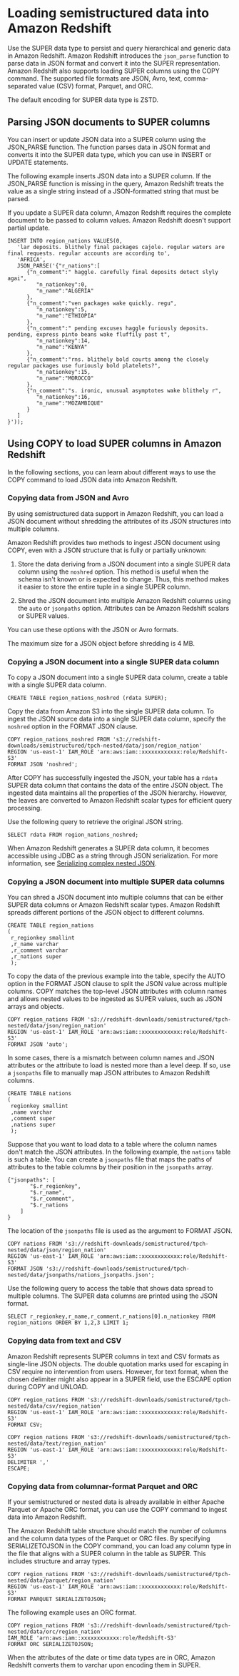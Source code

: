 # Loading semistructured data into Amazon Redshift<a name="ingest-super"></a>

Use the SUPER data type to persist and query hierarchical and generic data in Amazon Redshift\. Amazon Redshift introduces the `json_parse` function to parse data in JSON format and convert it into the SUPER representation\. Amazon Redshift also supports loading SUPER columns using the COPY command\. The supported file formats are JSON, Avro, text, comma\-separated value \(CSV\) format, Parquet, and ORC\.

The default encoding for SUPER data type is ZSTD\. 

## Parsing JSON documents to SUPER columns<a name="parse_json"></a>

You can insert or update JSON data into a SUPER column using the JSON\_PARSE function\. The function parses data in JSON format and converts it into the SUPER data type, which you can use in INSERT or UPDATE statements\. 

The following example inserts JSON data into a SUPER column\. If the JSON\_PARSE function is missing in the query, Amazon Redshift treats the value as a single string instead of a JSON\-formatted string that must be parsed\.

If you update a SUPER data column, Amazon Redshift requires the complete document to be passed to column values\. Amazon Redshift doesn't support partial update\. 

```
INSERT INTO region_nations VALUES(0,
   'lar deposits. blithely final packages cajole. regular waters are final requests. regular accounts are according to',
   'AFRICA',
   JSON_PARSE('{"r_nations":[
      {"n_comment":" haggle. carefully final deposits detect slyly agai",
         "n_nationkey":0,
         "n_name":"ALGERIA"
      },
      {"n_comment":"ven packages wake quickly. regu",
         "n_nationkey":5,
         "n_name":"ETHIOPIA"
      },
      {"n_comment":" pending excuses haggle furiously deposits. pending, express pinto beans wake fluffily past t",
         "n_nationkey":14,
         "n_name":"KENYA"
      },
      {"n_comment":"rns. blithely bold courts among the closely regular packages use furiously bold platelets?",
         "n_nationkey":15,
         "n_name":"MOROCCO"
      },
      {"n_comment":"s. ironic, unusual asymptotes wake blithely r",
         "n_nationkey":16,
         "n_name":"MOZAMBIQUE"
      }
   ]
}'));
```

## Using COPY to load SUPER columns in Amazon Redshift<a name="copy_json"></a>

In the following sections, you can learn about different ways to use the COPY command to load JSON data into Amazon Redshift\.

### Copying data from JSON and Avro<a name="copy_json-from-JSON"></a>

By using semistructured data support in Amazon Redshift, you can load a JSON document without shredding the attributes of its JSON structures into multiple columns\. 

Amazon Redshift provides two methods to ingest JSON document using COPY, even with a JSON structure that is fully or partially unknown: 

1. Store the data deriving from a JSON document into a single SUPER data column using the `noshred` option\. This method is useful when the schema isn't known or is expected to change\. Thus, this method makes it easier to store the entire tuple in a single SUPER column\.

1. Shred the JSON document into multiple Amazon Redshift columns using the `auto` or `jsonpaths` option\. Attributes can be Amazon Redshift scalars or SUPER values\. 

You can use these options with the JSON or Avro formats\.

The maximum size for a JSON object before shredding is 4 MB\.

### Copying a JSON document into a single SUPER data column<a name="copy_json-one-column"></a>

To copy a JSON document into a single SUPER data column, create a table with a single SUPER data column\.

```
CREATE TABLE region_nations_noshred (rdata SUPER);
```

Copy the data from Amazon S3 into the single SUPER data column\. To ingest the JSON source data into a single SUPER data column, specify the `noshred` option in the FORMAT JSON clause\.

```
COPY region_nations_noshred FROM 's3://redshift-downloads/semistructured/tpch-nested/data/json/region_nation'
REGION 'us-east-1' IAM_ROLE 'arn:aws:iam::xxxxxxxxxxxx:role/Redshift-S3'
FORMAT JSON 'noshred';
```

After COPY has successfully ingested the JSON, your table has a `rdata` SUPER data column that contains the data of the entire JSON object\. The ingested data maintains all the properties of the JSON hierarchy\. However, the leaves are converted to Amazon Redshift scalar types for efficient query processing\.

Use the following query to retrieve the original JSON string\.

```
SELECT rdata FROM region_nations_noshred;
```

When Amazon Redshift generates a SUPER data column, it becomes accessible using JDBC as a string through JSON serialization\. For more information, see [Serializing complex nested JSON](serializing-complex-JSON.md)\.

### Copying a JSON document into multiple SUPER data columns<a name="copy_json-multiple-columns"></a>

You can shred a JSON document into multiple columns that can be either SUPER data columns or Amazon Redshift scalar types\. Amazon Redshift spreads different portions of the JSON object to different columns\.

```
CREATE TABLE region_nations
(
 r_regionkey smallint
 ,r_name varchar
 ,r_comment varchar
 ,r_nations super
 );
```

To copy the data of the previous example into the table, specify the AUTO option in the FORMAT JSON clause to split the JSON value across multiple columns\. COPY matches the top\-level JSON attributes with column names and allows nested values to be ingested as SUPER values, such as JSON arrays and objects\. 

```
COPY region_nations FROM 's3://redshift-downloads/semistructured/tpch-nested/data/json/region_nation'
REGION 'us-east-1' IAM_ROLE 'arn:aws:iam::xxxxxxxxxxxx:role/Redshift-S3'
FORMAT JSON 'auto';
```

In some cases, there is a mismatch between column names and JSON attributes or the attribute to load is nested more than a level deep\. If so, use a `jsonpaths` file to manually map JSON attributes to Amazon Redshift columns\.

```
CREATE TABLE nations
(
 regionkey smallint
 ,name varchar
 ,comment super
 ,nations super
 );
```

Suppose that you want to load data to a table where the column names don't match the JSON attributes\. In the following example, the `nations` table is such a table\. You can create a `jsonpaths` file that maps the paths of attributes to the table columns by their position in the `jsonpaths` array\.

```
{"jsonpaths": [
       "$.r_regionkey",
       "$.r_name",
       "$.r_comment",
       "$.r_nations
    ]
}
```

The location of the `jsonpaths` file is used as the argument to FORMAT JSON\.

```
COPY nations FROM 's3://redshift-downloads/semistructured/tpch-nested/data/json/region_nation'
REGION 'us-east-1' IAM_ROLE 'arn:aws:iam::xxxxxxxxxxxx:role/Redshift-S3'
FORMAT JSON 's3://redshift-downloads/semistructured/tpch-nested/data/jsonpaths/nations_jsonpaths.json';
```

Use the following query to access the table that shows data spread to multiple columns\. The SUPER data columns are printed using the JSON format\.

```
SELECT r_regionkey,r_name,r_comment,r_nations[0].n_nationkey FROM region_nations ORDER BY 1,2,3 LIMIT 1;
```

### Copying data from text and CSV<a name="copy_json-from-text-csv"></a>

Amazon Redshift represents SUPER columns in text and CSV formats as single\-line JSON objects\. The double quotation marks used for escaping in CSV require no intervention from users\. However, for text format, when the chosen delimiter might also appear in a SUPER field, use the ESCAPE option during COPY and UNLOAD\. 

```
COPY region_nations FROM 's3://redshift-downloads/semistructured/tpch-nested/data/csv/region_nation'
REGION 'us-east-1' IAM_ROLE 'arn:aws:iam::xxxxxxxxxxxx:role/Redshift-S3'
FORMAT CSV;
```

```
COPY region_nations FROM 's3://redshift-downloads/semistructured/tpch-nested/data/text/region_nation'
REGION 'us-east-1' IAM_ROLE 'arn:aws:iam::xxxxxxxxxxxx:role/Redshift-S3'
DELIMITER ','
ESCAPE;
```

### Copying data from columnar\-format Parquet and ORC<a name="copy_json-from-parquet-orc"></a>

If your semistructured or nested data is already available in either Apache Parquet or Apache ORC format, you can use the COPY command to ingest data into Amazon Redshift\. 

The Amazon Redshift table structure should match the number of columns and the column data types of the Parquet or ORC files\. By specifying SERIALIZETOJSON in the COPY command, you can load any column type in the file that aligns with a SUPER column in the table as SUPER\. This includes structure and array types\.

```
COPY region_nations FROM 's3://redshift-downloads/semistructured/tpch-nested/data/parquet/region_nation'
REGION 'us-east-1' IAM_ROLE 'arn:aws:iam::xxxxxxxxxxxx:role/Redshift-S3'
FORMAT PARQUET SERIALIZETOJSON;
```

The following example uses an ORC format\.

```
COPY region_nations FROM 's3://redshift-downloads/semistructured/tpch-nested/data/orc/region_nation'
IAM_ROLE 'arn:aws:iam::xxxxxxxxxxxx:role/Redshift-S3'
FORMAT ORC SERIALIZETOJSON;
```

When the attributes of the date or time data types are in ORC, Amazon Redshift converts them to varchar upon encoding them in SUPER\.